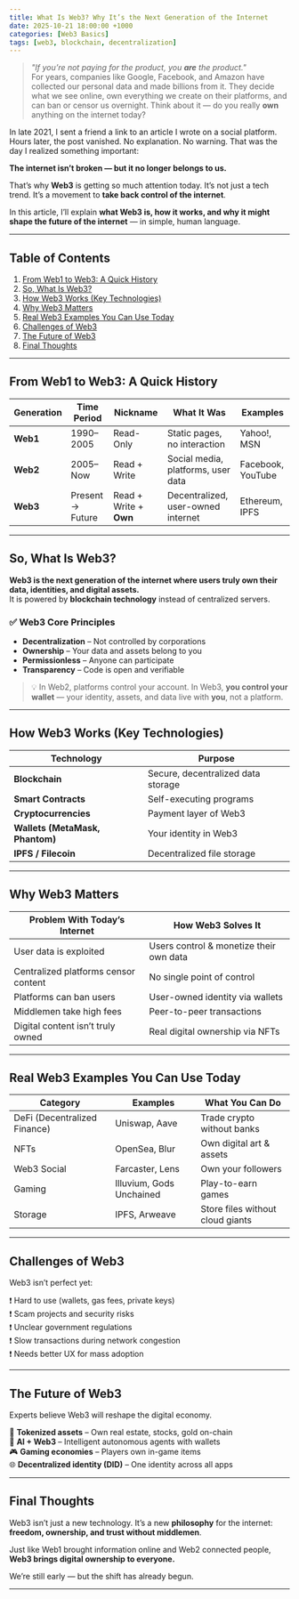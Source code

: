```yaml
---
title: What Is Web3? Why It’s the Next Generation of the Internet
date: 2025-10-21 18:00:00 +1000
categories: [Web3 Basics]
tags: [web3, blockchain, decentralization]
---
```



> *"If you’re not paying for the product, you **are** the product."*  
For years, companies like Google, Facebook, and Amazon have collected our personal data and made billions from it. They decide what we see online, own everything we create on their platforms, and can ban or censor us overnight. Think about it — do you really **own** anything on the internet today?

In late 2021, I sent a friend a link to an article I wrote on a social platform. Hours later, the post vanished. No explanation. No warning. That was the day I realized something important:

**The internet isn’t broken — but it no longer belongs to us.**

That’s why **Web3** is getting so much attention today. It’s not just a tech trend. It’s a movement to **take back control of the internet**.

In this article, I’ll explain **what Web3 is, how it works, and why it might shape the future of the internet** — in simple, human language.

---

## Table of Contents
1. [From Web1 to Web3: A Quick History](#from-web1-to-web3-a-quick-history)
2. [So, What Is Web3?](#so-what-is-web3)
3. [How Web3 Works (Key Technologies)](#how-web3-works-key-technologies)
4. [Why Web3 Matters](#why-web3-matters)
5. [Real Web3 Examples You Can Use Today](#real-web3-examples-you-can-use-today)
6. [Challenges of Web3](#challenges-of-web3)
7. [The Future of Web3](#the-future-of-web3)
8. [Final Thoughts](#final-thoughts)

---

## From Web1 to Web3: A Quick History


| Generation | Time Period | Nickname | What It Was | Examples |
|------------|-------------|-----------|-------------|----------|
| **Web1** | 1990–2005 | Read-Only | Static pages, no interaction | Yahoo!, MSN |
| **Web2** | 2005–Now | Read + Write | Social media, platforms, user data | Facebook, YouTube |
| **Web3** | Present → Future | Read + Write + **Own** | Decentralized, user-owned internet | Ethereum, IPFS |

---

## So, What Is Web3?

**Web3 is the next generation of the internet where users truly own their data, identities, and digital assets.**  
It is powered by **blockchain technology** instead of centralized servers.

### ✅ Web3 Core Principles
- **Decentralization** – Not controlled by corporations
- **Ownership** – Your data and assets belong to you
- **Permissionless** – Anyone can participate
- **Transparency** – Code is open and verifiable

> 💡 In Web2, platforms control your account. In Web3, **you control your wallet** — your identity, assets, and data live with **you**, not a platform.

---

## How Web3 Works (Key Technologies)


| Technology | Purpose |
|------------|----------|
| **Blockchain** | Secure, decentralized data storage |
| **Smart Contracts** | Self-executing programs |
| **Cryptocurrencies** | Payment layer of Web3 |
| **Wallets (MetaMask, Phantom)** | Your identity in Web3 |
| **IPFS / Filecoin** | Decentralized file storage |

---

## Why Web3 Matters

| Problem With Today’s Internet | How Web3 Solves It |
|-------------------------------|---------------------|
| User data is exploited | Users control & monetize their own data |
| Centralized platforms censor content | No single point of control |
| Platforms can ban users | User-owned identity via wallets |
| Middlemen take high fees | Peer-to-peer transactions |
| Digital content isn’t truly owned | Real digital ownership via NFTs |

---

## Real Web3 Examples You Can Use Today

| Category | Examples | What You Can Do |
|----------|----------|------------------|
| DeFi (Decentralized Finance) | Uniswap, Aave | Trade crypto without banks |
| NFTs | OpenSea, Blur | Own digital art & assets |
| Web3 Social | Farcaster, Lens | Own your followers |
| Gaming | Illuvium, Gods Unchained | Play-to-earn games |
| Storage | IPFS, Arweave | Store files without cloud giants |

---

## Challenges of Web3

Web3 isn’t perfect yet:

❗ Hard to use (wallets, gas fees, private keys)  
❗ Scam projects and security risks  
❗ Unclear government regulations  
❗ Slow transactions during network congestion  
❗ Needs better UX for mass adoption  

---

## The Future of Web3

Experts believe Web3 will reshape the digital economy.

🚀 **Tokenized assets** – Own real estate, stocks, gold on-chain  
🤖 **AI + Web3** – Intelligent autonomous agents with wallets  
🎮 **Gaming economies** – Players own in-game items  
🌐 **Decentralized identity (DID)** – One identity across all apps  

---

## Final Thoughts

Web3 isn’t just a new technology. It’s a new **philosophy** for the internet:  
**freedom, ownership, and trust without middlemen**.

Just like Web1 brought information online and Web2 connected people,  
**Web3 brings digital ownership to everyone.**

We’re still early — but the shift has already begun.

---